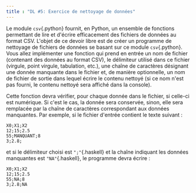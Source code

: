 ```yaml
---
title : "DL #5: Exercice de nettoyage de données"
---
```


Le module `csv`{.python} fournit, en Python, un ensemble de fonctions permettant de lire et d'écrire efficacement des fichiers de données au format CSV.
L'objet de ce devoir libre est de créer un programme de nettoyage de fichiers de données se basant sur ce module `csv`{.python}.
Vous allez implémenter une fonction qui prend en entrée un nom de fichier (contenant des données au format CSV), le délimiteur utilisé dans ce fichier (virgule, point virgule, tabulation, etc.), une chaîne de caractères désignant une donnée manquante dans le fichier et, de manière optionnelle, un nom de fichier de sortie dans lequel écrire le contenu nettoyé (si ce nom n'est pas fourni, le contenu nettoyé sera affiché dans la console).

Cette fonction devra vérifier, pour chaque donnée dans le fichier, si celle-ci est numérique. Si c'est le cas, la donnée sera conservée, sinon, elle sera remplacée par la chaîne de caractères correspondant aux données manquantes.
Par exemple, si le fichier d'entrée contient le texte suivant :
```
X0;X1;X2
12;15;2.5
55;MANQUANT;8
3;2.8;
```
et si le délimiteur choisi est `";"`{.haskell} et la chaîne indiquant les données manquantes est `"NA"`{.haskell}, le programme devra écrire :
```
X0;X1;X2
12;15;2.5
55;NA;8
3;2.8;NA
```
